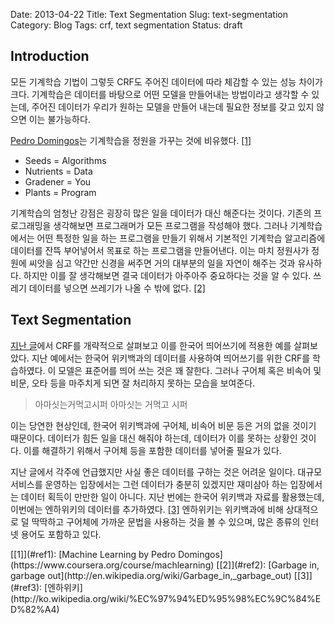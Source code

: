 Date: 2013-04-22
Title: Text Segmentation
Slug: text-segmentation
Category: Blog
Tags: crf, text segmentation
Status: draft


## Introduction

모든 기계학습 기법이 그렇듯 CRF도 주어진 데이터에 따라 체감할 수 있는 성능 차이가 크다.
기계학습은 데이터를 바탕으로 어떤 모델을 만들어내는 방법이라고 생각할 수 있는데, 주어진 데이터가 우리가 원하는 모델을 만들어 내는데 필요한 정보를 갖고 있지 않으면 이는 불가능하다.

[Pedro Domingos](http://homes.cs.washington.edu/~pedrod/)는 기계학습을 정원을 가꾸는 것에 비유했다. [<span id="ref1">[1]</span>](#footnote1)

- Seeds = Algorithms
- Nutrients = Data
- Gradener = You
- Plants = Program

기계학습의 엄청난 강점은 굉장히 많은 일을 데이터가 대신 해준다는 것이다. 
기존의 프로그래밍을 생각해보면 프로그래머가 모든 프로그램을 작성해야 했다.
그러나 기계학습에서는 어떤 특정한 일을 하는 프로그램을 만들기 위해서 기본적인 기계학습 알고리즘에 데이터를 잔뜩 부어넣어서 목표로 하는 프로그램을 만들어낸다.
이는 마치 정원사가 정원에 씨앗을 심고 약간만 신경을 써주면 거의 대부분의 일을 자연이 해주는 것과 유사하다.
하지만 이를 잘 생각해보면 결국 데이터가 아주아주 중요하다는 것을 알 수 있다.
쓰레기 데이터를 넣으면 쓰레기가 나올 수 밖에 없다. [<span id="ref2">[2]</span>](#footnote2)

## Text Segmentation

[지난 글](http://blog.shurain.net/2013/04/crf.html)에서 CRF를 개략적으로 살펴보고 이를 한국어 띄어쓰기에 적용한 예를 살펴보았다.
지난 예에서는 한국어 위키백과의 데이터를 사용하여 띄어쓰기를 위한 CRF를 학습하였다. 
이 모델은 표준어를 띄어 쓰는 것은 꽤 잘한다.
그러나 구어체 혹은 비속어 및 비문, 오타 등을 마주치게 되면 잘 처리하지 못하는 모습을 보여준다.

> 아마싯는거먹고시퍼
아마싯는 거먹고 시퍼

이는 당연한 현상인데, 한국어 위키백과에 구어체, 비속어 비문 등은 거의 없을 것이기 때문이다.
데이터가 힘든 일을 대신 해줘야 하는데, 데이터가 이를 못하는 상황인 것이다.
이를 해결하기 위해서 구어체 등을 포함한 데이터를 넣어줄 필요가 있다.

지난 글에서 각주에 언급했지만 사실 좋은 데이터를 구하는 것은 어려운 일이다.
대규모 서비스를 운영하는 입장에서는 그런 데이터가 충분히 있겠지만 재미삼아 하는 입장에서는 데이터 획득이 만만한 일이 아니다. 
지난 번에는 한국어 위키백과 자료를 활용했는데, 이번에는 엔하위키의 데이터를 추가하였다. [<span id="ref3">[3]</span>](#footnote3) 
엔하위키는 위키백과에 비해 상대적으로 덜 딱딱하고 구어체에 가까운 문법을 사용하는 것을 볼 수 있으며, 많은 종류의 인터넷 용어도 포함하고 있다.



<span id="footnote1">
[[1]](#ref1): [Machine Learning by Pedro Domingos](https://www.coursera.org/course/machlearning)
</span>

<span id="footnote2">
[[2]](#ref2): [Garbage in, garbage out](http://en.wikipedia.org/wiki/Garbage_in,_garbage_out)
</span>

<span id="footnote3">
[[3]](#ref3): [엔하위키](http://ko.wikipedia.org/wiki/%EC%97%94%ED%95%98%EC%9C%84%ED%82%A4)
</span>

